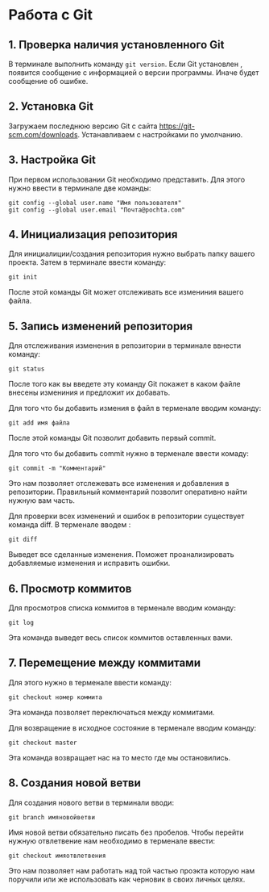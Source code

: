 # Работа с Git

## 1. Проверка наличия установленного Git
В терминале выполнить команду `git version`.
Если Git установлен , появится сообщение с информацией о версии программы. Иначе будет сообщение об ошибке.

## 2. Установка Git
Загружаем последнюю версию Git с сайта
https://git-scm.com/downloads.
Устанавливаем с настройками по умолчанию.

## 3. Настройка Git
При первом использовании Git необходимо представить. Для этого нужно ввести в терминале две команды:
```
git config --global user.name "Имя пользователя"
git config --global user.email "Почта@pochta.com"
```
## 4. Инициализация репозитория
Для инициалиции/создания репозитория нужно выбрать папку вашего проекта. Затем в терминале ввести команду:
```
git init
```
После этой команды Git может отслеживать все измениния вашего файла.
## 5. Запись изменений репозитория
Для отслеживания изменения в репозитории в терминале ввнести команду:
```
git status
```
После того как вы введете эту команду Git покажет в каком файле внесены измениния и предложит их добавать.

Для того что бы добавить измения в файл в терменале вводим команду:
```
git add имя файла
```
После этой команды Git позволит добавить первый commit. 

Для того что бы добавить commit нужно в терменале ввести комаду:
```
git commit -m "Комментарий"
```
Это нам позволяет отслежевать все изменения и добавления в репозитории. Правильный комментарий позволит оперативно найти нужную вам часть.


Для проверки всех изменений и ошибок в репозитории существует команда diff. В терменале вводем :
```
git diff
```
Выведет все сделанные изменения. Поможет проанализировать добавляемые изменения и исправить ошибки.
## 6. Просмотр коммитов
Для просмотров списка коммитов в терменале вводим команду:
```
git log
```
Эта команда выведет весь список коммитов оставленных вами.
## 7. Перемещение между коммитами
Для этого нужно в терменале ввести команду:
```
git checkout номер коммита
```
Эта команда позволяет переключаться между коммитами.

Для возвращение в исходное состояние в терменале вводим команду:
```
git checkout master
```
Эта команда возвращает нас на то место где мы остановились.

## 8. Создания новой ветви 

Для создания нового ветви в терминали вводи:
```
git branch имяновойветви
```
Имя новой ветви обязательно писать без пробелов. Чтобы перейти нужную отвлетвение нам необходимо в терменале ввести:
```
git checkout имяотвлетвения
```
Это нам позволяет нам работать над той частью проэкта которую нам поручили или же использовать как черновик в своих личных целях.